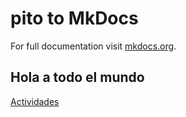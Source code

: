 # pito to MkDocs

For full documentation visit [mkdocs.org](https://www.mkdocs.org).

## Hola a todo el mundo

[Actividades](EDD/calculadora/calculadora.md)
